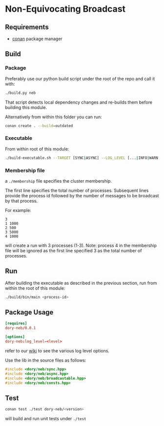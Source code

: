 # Non-Equivocating Broadcast

## Requirements

- [conan](https://conan.io/) package manager

## Build


### Package

Preferably use our python build script under the root of the repo and call it with:

```sh
./build.py neb
```

That script detects local dependency changes and re-builds them before building this module.

Alternatively from within this folder you can run:

```sh
conan create . --build=outdated
```


### Executable

From within root of this module:

```sh
./build-executable.sh --TARGET [SYNC|ASYNC] --LOG_LEVEL [...|INFO|WARN|...]
```

### Membership file

a `./membership` file specifies the cluster membership.

The first line specifies the total number of processes. Subsequent lines provide
the process id followed by the number of messages to be broadcast by that process.

For example:

```
3
1 1000
2 500
3 5000
4 1000
```

will create a run with 3 processes (1-3). Note: process 4 in the membership file
will be ignored as the first line specified 3 as the total number of processes.

## Run

After building the executable as described in the previous section, run from within 
the root of this module:

```sh
./build/bin/main <process-id>
```

## Package Usage

```toml
[requires]
dory-neb/0.0.1

[options]
dory-neb:log_level=<level>
```

refer to our [wiki](https://github.com/kristianmitk/dory/wiki/Logger) to
see the various log level options.

Use the lib in the source files as follows:

```cpp
#include <dory/neb/sync.hpp>
#include <dory/neb/async.hpp>
#include <dory/neb/broadcastable.hpp>
#include <dory/neb/consts.hpp>
```

## Test

```sh
conan test ./test dory-neb/<version>
```

will build and run unit tests under `./test`